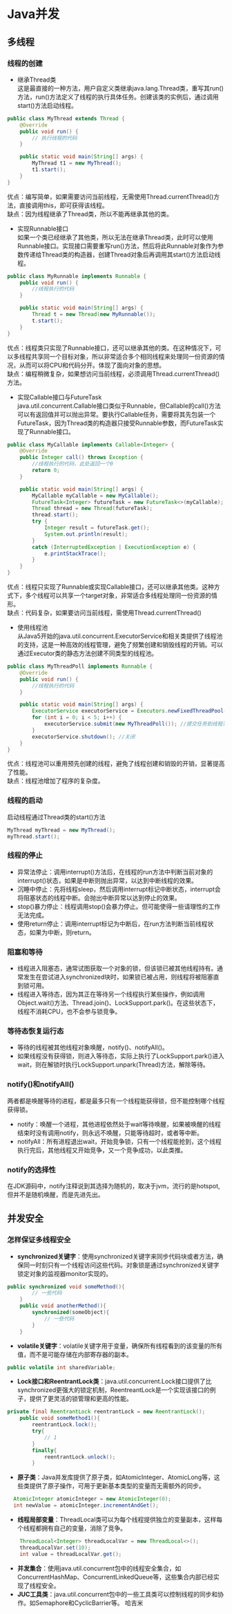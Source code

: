 # Java并发
## 多线程
### 线程的创建
+ 继承Thread类  
这是最直接的一种方法，用户自定义类继承java.lang.Thread类，重写其run()方法，run()方法定义了线程的执行具体任务。创建该类的实例后，通过调用start()方法启动线程。
```Java
public class MyThread extends Thread {
    @Override
    public void run() {
        // 执行线程的代码
    }

    public static void main(String[] args) {
        MyThread t1 = new MyThread();
        t1.start();
    }
}
```
优点：编写简单，如果需要访问当前线程，无需使用Thread.currentThread()方法，直接调用this，即可获得该线程。  
缺点：因为线程继承了Thread类，所以不能再继承其他的类。
+ 实现Runnable接口  
如果一个类已经继承了其他类，所以无法在继承Thread类，此时可以使用Runnable接口。实现接口需要重写run()方法，然后将此Runnable对象作为参数传递给Thread类的构造器，创建Thread对象后再调用其start()方法启动线程。
```Java
public class MyRunnable implements Runnable {
    public void run() {
        //线程执行的代码
    }

    public static void main(String[] args) {
        Thread t = new Thread(new MyRunnable());
        t.start();
    }
}
```
优点：线程类只实现了Runnable接口，还可以继承其他的类。在这种情况下，可以多线程共享同一个目标对象，所以非常适合多个相同线程来处理同一份资源的情况，从而可以将CPU和代码分开。体现了面向对象的思想。  
缺点：编程稍微复杂，如果想访问当前线程，必须调用Thread.currentThread()方法。
+ 实现Callable接口与FutureTask  
java.util.concurrent.Callable接口类似于Runnable，但Callable的call()方法可以有返回值并可以抛出异常。要执行Callable任务，需要将其先包装一个FutureTask，因为Thread类的构造器只接受Runnable参数，而FutureTask实现了Runnable接口。  
```Java
public class MyCallable implements Callable<Integer> {
    @Override
    public Integer call() throws Exception {
        //线程执行的代码，此处返回一个0
        return 0;
    }

    public static void main(String[] args) {
        MyCallable myCallable = new MyCallable();
        FutureTask<Integer> futureTask = new FutureTask<>(myCallable);
        Thread thread = new Thread(futureTask);
        thread.start();
        try {
            Integer result = futureTask.get();
            System.out.println(result);
        }
        catch (InterruptedException | ExecutionException e) {
            e.printStackTrace();
        }
    }
}
```
优点：线程只实现了Runnable或实现Callable接口，还可以继承其他类。这种方式下，多个线程可以共享一个target对象，非常适合多线程处理同一份资源的情形。  
缺点：代码复杂，如果要访问当前线程，需使用Thread.currentThread()
+ 使用线程池  
从Java5开始的java.util.concurrent.ExecutorService和相关类提供了线程池的支持，这是一种高效的线程管理，避免了频繁创建和销毁线程的开销。可以通过Executor类的静态方法创建不同类型的线程池。  
```Java
public class MyThreadPoll implements Runnable {
    @Override
    public void run() {
        //线程执行的代码
    }

    public static void main(String[] args) {
        ExecutorService executorService = Executors.newFixedThreadPool(5); //线程池大小
        for (int i = 0; i < 5; i++) {
            executorService.submit(new MyThreadPoll()); //提交任务到线程池
        }
        executorService.shutdown(); //关闭
    }
}
```
优点：线程池可以重用预先创建的线程，避免了线程创建和销毁的开销，显著提高了性能。  
缺点：线程池增加了程序的复杂度。
### 线程的启动
启动线程通过Thread类的start()方法
```Java
MyThread myThread = new MyThread();
myThread.start();
```
### 线程的停止
+ 异常法停止：调用interrupt()方法后，在线程的run方法中判断当前对象的interrupt()状态，如果是中断则抛出异常，以达到中断线程的效果。
+ 沉睡中停止：先将线程sleep，然后调用interrupt标记中断状态，interrupt会将阻塞状态的线程中断。会抛出中断异常以达到停止的效果。
+ stop()暴力停止：线程调用stop()会暴力停止。但可能使得一些请理性的工作无法完成。
+ 使用return停止：调用interrupt标记为中断后，在run方法判断当前线程状态，如果为中断，则return。
### 阻塞和等待
+ 线程进入阻塞态，通常试图获取一个对象的锁，但该锁已被其他线程持有。通常发生在尝试进入synchronized块时，如果锁已被占用，则线程将被阻塞直到锁可用。
+ 线程进入等待态，因为其正在等待另一个线程执行某些操作，例如调用Object.wait()方法、Thread.join()、LockSupport.park()。在这些状态下，线程不消耗CPU，也不会参与锁竞争。
### 等待态恢复运行态
+ 等待的线程被其他线程对象唤醒，notify()、notifyAll()。
+ 如果线程没有获得锁，则进入等待态，实际上执行了LockSupport.park()进入wait，则在解锁时执行LockSupport.unpark(Thread)方法，解除等待。
### notify()和notifyAll()
两者都是唤醒等待的进程，都是最多只有一个线程能获得锁，但不能控制哪个线程获得锁。
+ notify：唤醒一个进程，其他进程依然处于wait等待唤醒，如果被唤醒的线程结束时没有调用notify，则永远不唤醒，只能等待超时，或者等中断。
+ notifyAll：所有进程退出wait，开始竞争锁，只有一个线程能抢到，这个线程执行完后，其他线程又开始竞争，又一个竞争成功，以此类推。
### notify的选择性
在JDK源码中，notify注释说到其选择为随机的，取决于jvm，流行的是hotspot,但并不是随机唤醒，而是先进先出。
## 并发安全
### 怎样保证多线程安全
+ <b>synchronized关键字</b>：使用synchronized关键字来同步代码块或者方法，确保同一时刻只有一个线程访问这些代码。对象锁是通过synchronized关键字锁定对象的监视器monitor实现的。
```Java
public synchronized void someMethod(){
        // 一些代码
    }
    public void anotherMethod(){
        synchronized(someObject){
            // 一些代码
        }
    }
```
+ <b>volatile关键字</b>：volatile关键字用于变量，确保所有线程看到的该变量的所有值，而不是可能存储在内部寄存器的副本。
```Java
public volatile int sharedVariable;
```
+ <b>Lock接口和ReentrantLock类</b>：java.util.concurrent.Lock接口提供了比synchronized更强大的锁定机制，ReentreantLock是一个实现该接口的例子，提供了更灵活的锁管理和更高的性能。
```Java
private final ReentrantLock reentrantLock = new ReentrantLock();
    public void someMethod1(){
        reentrantLock.lock();
        try{
            // 1
        }
        finally{
            reentrantLock.unlock();
        }
```
+ <b>原子类</b>：Java并发库提供了原子类，如AtomicInteger、AtomicLong等，这些类提供了原子操作，可用于更新基本类型的变量而无需额外的同步。
```Java
  AtomicInteger atomicInteger = new AtomicInteger(0);
  int newValue = atomicInteger.incrementAndGet();
```
+ <b>线程局部变量</b>：ThreadLocal类可以为每个线程提供独立的变量副本，这样每个线程都拥有自己的变量，消除了竞争。
```Java
    ThreadLocal<Integer> threadLocalVar = new ThreadLocal<>();
    threadLocalVar.set(10);
    int value = threadLocalVar.get();
```
+ <b>并发集合</b>：使用java.util.concurrent包中的线程安全集合，如ConcurrentHashMap、ConcurrentLinkedQueue等，这些集合内部已经实现了线程安全。
+ <b>JUC工具类</b>：java.util.concurrent包中的一些工具类可以控制线程的同步和协作。如Semaphore和CyclicBarrier等。
哈吉米